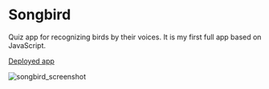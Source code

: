 # Songbird

Quiz app for recognizing birds by their voices. It is my first full app based on JavaScript.

<a href="https://rolling-scopes-school.github.io/vlboff-JSFE2022Q3/songbird/pages/main/">Deployed app</a>

![songbird_screenshot](https://user-images.githubusercontent.com/105230932/203150862-7945b58c-92cb-44f2-be4a-9da8da71b841.JPG)
